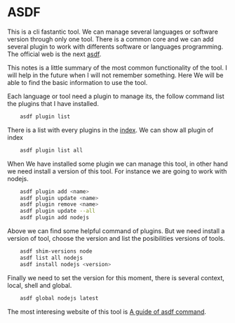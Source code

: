 # ASDF

This is a cli fastantic tool. We can manage several languages or software version through only one tool. There is a common core and we can add several plugin to work with differents software or languages programming.
The official web is the next [asdf](https://asdf-vm.com/).

This notes is a little summary of the most common functionality of the tool. I will help in the future when I will not remember something. Here We will be able to find the basic information to use the tool.

Each language or tool need a plugin to manage its, the follow command list the plugins that I have installed.

```zsh
    asdf plugin list
```

There is a list with every plugins in the [index](https://github.com/asdf-vm/asdf-plugins). We can show all plugin of index

```zsh
    asdf plugin list all
```

When We have installed some plugin we can manage this tool, in other hand we need install a version of this tool. For instance we are going to work with nodejs.

```zsh
    asdf plugin add <name>
    asdf plugin update <name>
    asdf plugin remove <name>
    asdf plugin update --all
    asdf plugin add nodejs
```

Above we can find some helpful command of plugins. But we need install a version of tool, choose the version and list the posibilities versions of tools.

```zsh
    asdf shim-versions node
    asdf list all nodejs
    asdf install nodejs <version>
```

Finally we need to set the version for this moment, there is several context, local, shell and global.
```zsh
    asdf global nodejs latest
```

The most interesing website of this tool is [A guide of asdf command](https://vergaracarmona.es/guia-del-comando-asdf/).

